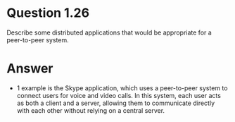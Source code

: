 # Question 1.26 #

Describe some distributed applications that would be appropriate for a
peer-to-peer system.

# Answer #

- 1 example is the Skype application, which uses a peer-to-peer system to connect users for voice and video calls. In this system, each user acts as both a client and a server, allowing them to communicate directly with each other without relying on a central server.

